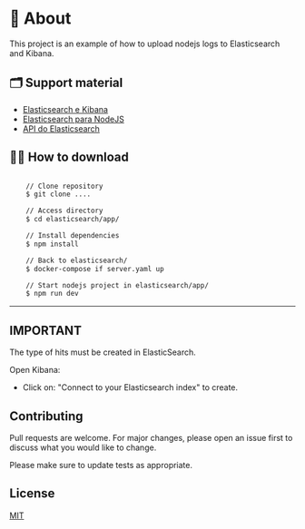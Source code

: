 
# 🔖 About

This project is an example of how to upload nodejs logs to Elasticsearch and Kibana.

## 🗂 Support material

- [Elasticsearch e Kibana](https://www.elastic.co/pt/elastic-stack)
- [Elasticsearch para NodeJS](https://www.npmjs.com/package/elasticsearch)
- [API do Elasticsearch](https://www.elastic.co/guide/en/elasticsearch/client/javascript-api/16.x/api-reference.html)

## 👍🏻 How to download

```bash

    // Clone repository
    $ git clone ....

    // Access directory
    $ cd elasticsearch/app/

    // Install dependencies
    $ npm install

    // Back to elasticsearch/
    $ docker-compose if server.yaml up

    // Start nodejs project in elasticsearch/app/
    $ npm run dev
```

---

## IMPORTANT 
The type of hits must be created in ElasticSearch.

Open Kibana:

- Click on: "Connect to your Elasticsearch index" to create.



## Contributing
Pull requests are welcome. For major changes, please open an issue first to discuss what you would like to change.

Please make sure to update tests as appropriate.

## License
[MIT](https://choosealicense.com/licenses/mit/)
